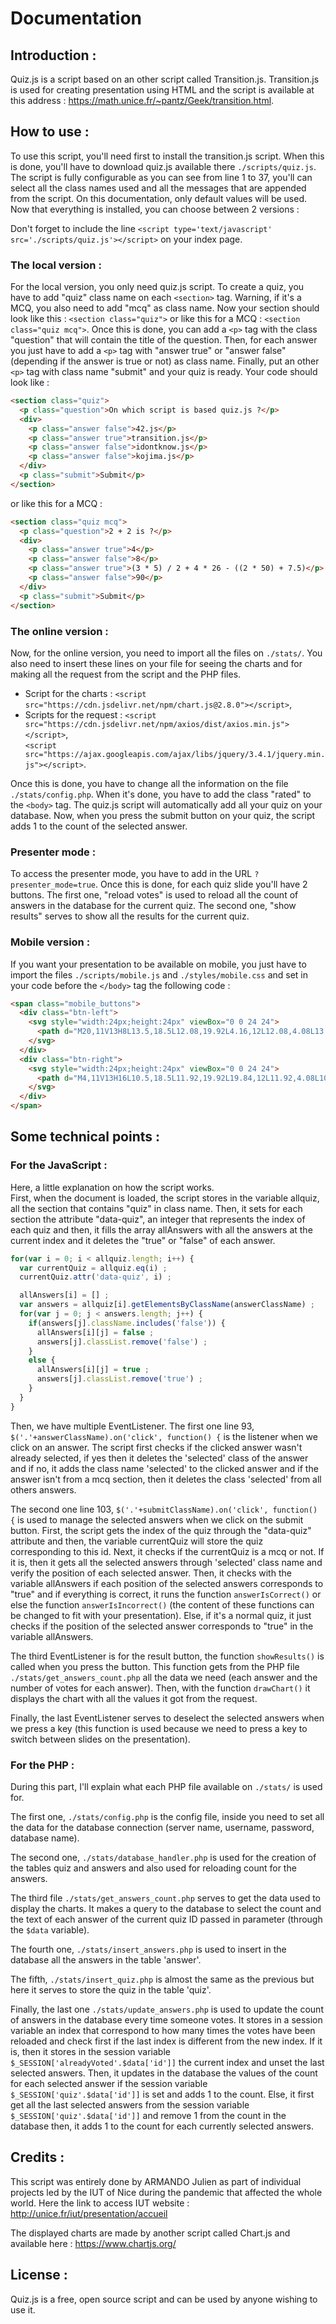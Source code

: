 # Documentation

## Introduction&nbsp;:

Quiz.js is a script based on an other script called Transition.js. Transition.js is used for creating presentation using HTML and the script is available at this address&nbsp;: <https://math.unice.fr/~pantz/Geek/transition.html>.

## How to use&nbsp;:

To use this script, you'll need first to install the transition.js script. When this is done, you'll have to download quiz.js available there `./scripts/quiz.js`. The script is fully configurable as you can see from line 1 to 37, you'll can select all the class names used and all the messages that are appended from the script. On this documentation, only default values will be used. Now that everything is installed, you can choose between 2 versions&nbsp;:

Don't forget to include the line `<script type='text/javascript' src='./scripts/quiz.js'></script>` on your index page.

### The local version&nbsp;:

For the local version, you only need quiz.js script. To create a quiz, you have to add "quiz" class name on each `<section>` tag. Warning, if it's a MCQ, you also need to add "mcq" as class name. Now your section should look like this&nbsp;: `<section class="quiz">` or like this for a MCQ&nbsp;: `<section class="quiz mcq">`. Once this is done, you can add a `<p>` tag with the class "question" that will contain the title of the question. Then, for each answer you just have to add a `<p>` tag with "answer true" or "answer false" (depending if the answer is true or not) as class name. Finally, put an other `<p>` tag with class name "submit" and your quiz is ready. Your code should look like&nbsp;:
<br>
```HTML
<section class="quiz">
  <p class="question">On which script is based quiz.js ?</p>
  <div>
    <p class="answer false">42.js</p>
    <p class="answer true">transition.js</p>
    <p class="answer false">idontknow.js</p>
    <p class="answer false">kojima.js</p>
  </div>
  <p class="submit">Submit</p>
</section>
```
or like this for a MCQ&nbsp;: <br>
```HTML
<section class="quiz mcq">
  <p class="question">2 + 2 is ?</p>
  <div>
    <p class="answer true">4</p>
    <p class="answer false">8</p>
    <p class="answer true">(3 * 5) / 2 + 4 * 26 - ((2 * 50) + 7.5)</p>
    <p class="answer false">90</p>
  </div>
  <p class="submit">Submit</p>
</section>
```

### The online version&nbsp;:

Now, for the online version, you need to import all the files on `./stats/`. You also need to insert these lines on your file for seeing the charts and for making all the request from the script and the PHP files.

- Script for the charts&nbsp;: `<script src="https://cdn.jsdelivr.net/npm/chart.js@2.8.0"></script>`,
- Scripts for the request&nbsp;: `<script src="https://cdn.jsdelivr.net/npm/axios/dist/axios.min.js"></script>`, <br>
`<script src="https://ajax.googleapis.com/ajax/libs/jquery/3.4.1/jquery.min.js"></script>`.

Once this is done, you have to change all the information on the file `./stats/config.php`. When it's done, you have to add the class "rated" to the `<body>` tag. The quiz.js script will automatically add all your quiz on your database. Now, when you press the submit button on your quiz, the script adds 1 to the count of the selected answer.

### Presenter mode :

To access the presenter mode, you have to add in the URL `?presenter_mode=true`. Once this is done, for each quiz slide you'll have 2 buttons. The first one, "reload votes" is used to reload all the count of answers in the database for the current quiz. The second one, "show results" serves to show all the results for the current quiz.

### Mobile version :

If you want your presentation to be available on mobile, you just have to import the files `./scripts/mobile.js` and `./styles/mobile.css` and set in your code before the `</body>` tag the following code&nbsp;:
```html
<span class="mobile_buttons">
  <div class="btn-left">
    <svg style="width:24px;height:24px" viewBox="0 0 24 24">
      <path d="M20,11V13H8L13.5,18.5L12.08,19.92L4.16,12L12.08,4.08L13.5,5.5L8,11H20Z" />
    </svg>
  </div>
  <div class="btn-right">
    <svg style="width:24px;height:24px" viewBox="0 0 24 24">
      <path d="M4,11V13H16L10.5,18.5L11.92,19.92L19.84,12L11.92,4.08L10.5,5.5L16,11H4Z" />
    </svg>
  </div>
</span>
```

## Some technical points&nbsp;:

### For the JavaScript&nbsp;:

Here, a little explanation on how the script works. <br>
First, when the document is loaded, the script stores in the variable allquiz, all the section that contains "quiz" in class name. Then, it sets for each section the attribute "data-quiz", an integer that represents the index of each quiz and then, it fills the array allAnswers with all the answers at the current index and it deletes the "true" or "false" of each answer.
```js
for(var i = 0; i < allquiz.length; i++) {
  var currentQuiz = allquiz.eq(i) ;
  currentQuiz.attr('data-quiz', i) ;

  allAnswers[i] = [] ;
  var answers = allquiz[i].getElementsByClassName(answerClassName) ;
  for(var j = 0; j < answers.length; j++) {
    if(answers[j].className.includes('false')) {
      allAnswers[i][j] = false ;
      answers[j].classList.remove('false') ;
    }
    else {
      allAnswers[i][j] = true ;
      answers[j].classList.remove('true') ;
    }
  }
}
```
Then, we have multiple EventListener. The first one line 93, `$('.'+answerClassName).on('click', function() {` is the listener when we click on an answer. The script first checks if the clicked answer wasn't already selected, if yes then it deletes the 'selected' class of the answer and if no, it adds the class name 'selected' to the clicked answer and if the answer isn't from a mcq section, then it deletes the class 'selected' from all others answers.

The second one line 103, `$('.'+submitClassName).on('click', function() {` is used to manage the selected answers when we click on the submit button. First, the script gets the index of the quiz through the "data-quiz" attribute and then, the variable currentQuiz will store the quiz corresponding to this id. Next, it checks if the currentQuiz is a mcq or not. If it is, then it gets all the selected answers through 'selected' class name and verify the position of each selected answer. Then, it checks with the variable allAnswers if each position of the selected answers corresponds to "true" and if everything is correct, it runs the function `answerIsCorrect()` or else the function `answerIsIncorrect()` (the content of these functions can be changed to fit with your presentation). Else, if it's a normal quiz, it just checks if the position of the selected answer corresponds to "true" in the variable allAnswers.

The third EventListener is for the result button, the function `showResults()` is called when you press the button. This function gets from the PHP file `./stats/get_answers_count.php` all the data we need (each answer and the number of votes for each answer). Then, with the function `drawChart()` it displays the chart with all the values it got from the request.

Finally, the last EventListener serves to deselect the selected answers when we press a key (this function is used because we need to press a key to switch between slides on the presentation).

### For the PHP&nbsp;:

During this part, I'll explain what each PHP file available on `./stats/` is used for.

The first one, `./stats/config.php` is the config file, inside you need to set all the data for the database connection (server name, username, password, database name).

The second one, `./stats/database_handler.php` is used for the creation of the tables quiz and answers and also used for reloading count for the answers.

The third file `./stats/get_answers_count.php` serves to get the data used to display the charts. It makes a query to the database to select the count and the text of each answer of the current quiz ID passed in parameter (through the `$data` variable).

The fourth one, `./stats/insert_answers.php` is used to insert in the database all the answers in the table 'answer'.

The fifth, `./stats/insert_quiz.php` is almost the same as the previous but here it serves to store the quiz in the table 'quiz'.

Finally, the last one `./stats/update_answers.php` is used to update the count of answers in the database every time someone votes. It stores in a session variable an index that correspond to how many times the votes have been reloaded and check first if the last index is different from the new index. If it is, then it stores in the session variable `$_SESSION['alreadyVoted'.$data['id']]` the current index and unset the last selected answers. Then, it updates in the database the values of the count for each selected answer if the session variable `$_SESSION['quiz'.$data['id']]` is set and adds 1 to the count. Else, it first get all the last selected answers from the session variable `$_SESSION['quiz'.$data['id']]` and remove 1 from the count in the database then, it adds 1 to the count for each currently selected answers.

## Credits&nbsp;:

This script was entirely done by ARMANDO Julien as part of individual projects led by the IUT of Nice during the pandemic that affected the whole world. Here the link to access IUT website&nbsp;: <http://unice.fr/iut/presentation/accueil>

The displayed charts are made by another script called Chart.js and available here&nbsp;: <https://www.chartjs.org/>

## License&nbsp;:

Quiz.js is a free, open source script and can be used by anyone wishing to use it.
